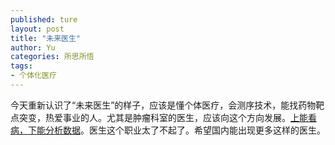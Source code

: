 ```yaml
---
published: ture
layout: post
title: "未来医生"
author: Yu
categories: 所思所悟
tags:
- 个体化医疗
---
```


今天重新认识了“未来医生”的样子，应该是懂个体医疗，会测序技术，能找药物靶点突变，热爱事业的人。尤其是肿瘤科室的医生，应该向这个方向发展。<u>上能看病，下能分析数据</u>。医生这个职业太了不起了。希望国内能出现更多这样的医生。
